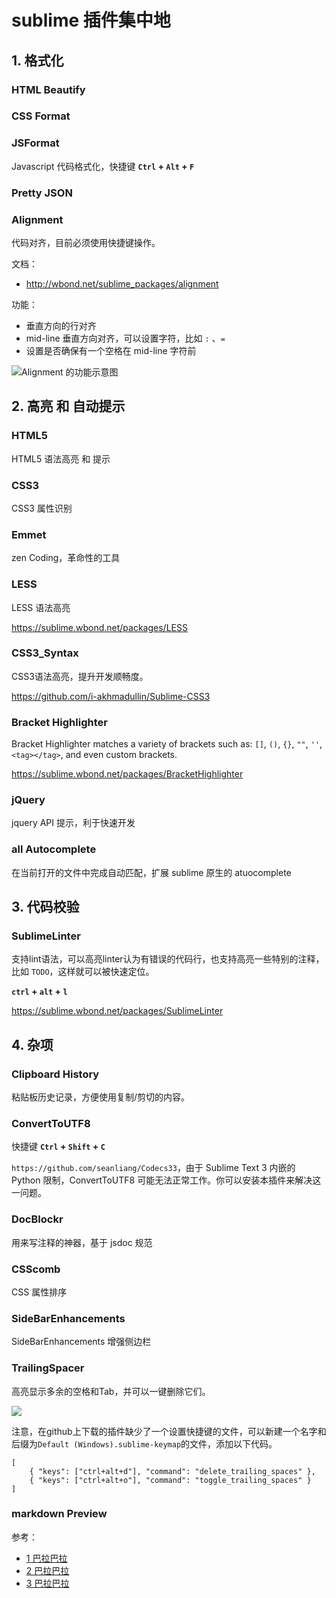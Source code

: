 # sublime 插件集中地

## 1. 格式化

### HTML Beautify

### CSS Format

### JSFormat
   
Javascript 代码格式化，快捷键 **`Ctrl` + `Alt` + `F`**

### Pretty JSON

### Alignment 

代码对齐，目前必须使用快捷键操作。

文档：

 * http://wbond.net/sublime_packages/alignment

功能：

 * 垂直方向的行对齐
 * mid-line 垂直方向对齐，可以设置字符，比如 `:` 、`=`
 * 设置是否确保有一个空格在 mid-line 字符前

![Alignment 的功能示意图](http://ww2.sinaimg.cn/large/67157d58gw1eh49f1zctdj20bb06kglx.jpg)


## 2. 高亮 和 自动提示

### HTML5

HTML5 语法高亮 和 提示

### CSS3

CSS3 属性识别

### Emmet

zen Coding，革命性的工具

### LESS

LESS 语法高亮

https://sublime.wbond.net/packages/LESS

### CSS3_Syntax 

CSS3语法高亮，提升开发顺畅度。

https://github.com/i-akhmadullin/Sublime-CSS3

### Bracket Highlighter

Bracket Highlighter matches a variety of brackets such as: `[]`, `()`, `{}`, `""`, `''`, `<tag></tag>`, and even custom brackets.

https://sublime.wbond.net/packages/BracketHighlighter

### jQuery

jquery API 提示，利于快速开发

### all Autocomplete

在当前打开的文件中完成自动匹配，扩展 sublime 原生的 atuocomplete


## 3. 代码校验

### SublimeLinter

支持lint语法，可以高亮linter认为有错误的代码行，也支持高亮一些特别的注释，比如 `TODO`，这样就可以被快速定位。

**`ctrl` + `alt` + `l`**

https://sublime.wbond.net/packages/SublimeLinter

## 4. 杂项

### Clipboard History

粘贴板历史记录，方便使用复制/剪切的内容。

### ConvertToUTF8

快捷键 **`Ctrl` + `Shift` + `C`**

`https://github.com/seanliang/Codecs33`，由于 Sublime Text 3 内嵌的 Python 限制，ConvertToUTF8 可能无法正常工作。你可以安装本插件来解决这一问题。

### DocBlockr

用来写注释的神器，基于 jsdoc 规范

### CSScomb

CSS 属性排序

### SideBarEnhancements

SideBarEnhancements 增强侧边栏

### TrailingSpacer

高亮显示多余的空格和Tab，并可以一键删除它们。

![](http://img1.tuicool.com/VVfaqq.jpg)

注意，在github上下载的插件缺少了一个设置快捷键的文件，可以新建一个名字和后缀为`Default (Windows).sublime-keymap`的文件，添加以下代码。

```
[
    { "keys": ["ctrl+alt+d"], "command": "delete_trailing_spaces" },
    { "keys": ["ctrl+alt+o"], "command": "toggle_trailing_spaces" }
]
```

### markdown Preview

参考：

 * [1 巴拉巴拉](http://www.jb51.net/web/79855.html)
 * [2 巴拉巴拉](http://www.oschina.net/translate/20-powerful-sublimetext-plugins?from=20140210)
 * [3 巴拉巴拉](http://www.tuicool.com/articles/qEFJrm)
